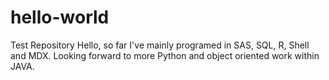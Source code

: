# hello-world
Test Repository
Hello, so far I've mainly programed in SAS, SQL, R, Shell and MDX. Looking forward to more Python and object oriented work within JAVA.
